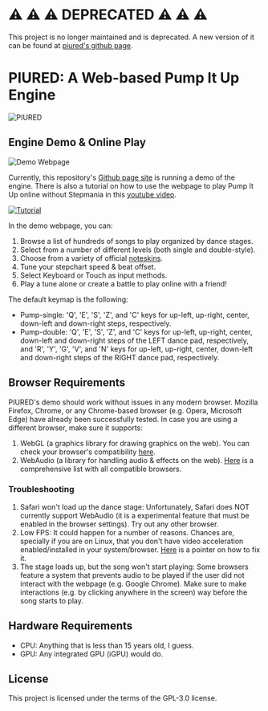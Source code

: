 # ⚠️ ⚠️ ⚠️ DEPRECATED ⚠️ ⚠️ ⚠️

This project is no longer maintained and is deprecated. A new version of it can be found at [piured's github page](https://github.com/piured).

# PIURED: A Web-based Pump It Up Engine

![PIURED](https://github.com/piulin/piured-engine/blob/main/imgs/piuredg.gif?raw=true)

## Engine Demo & Online Play

![Demo Webpage](https://github.com/piulin/piured-engine/blob/main/imgs/demo-webpage.png?raw=true)

Currently, this repository's [Github page site](https://piulin.github.io/piured/) is running a demo of the engine.
There is also a tutorial on how to use the webpage to play Pump It Up online without Stepmania in this [youtube video](https://www.youtube.com/watch?v=UMc8gmjEE88).

[![Tutorial](https://img.youtube.com/vi/UMc8gmjEE88/0.jpg)](https://www.youtube.com/watch?v=UMc8gmjEE88)

In the demo webpage, you can:

1. Browse a list of hundreds of songs to play organized by dance stages.
2. Select from a number of different levels (both single and double-style).
3. Choose from a variety of official [noteskins](https://github.com/cesarmades/piunoteskins).
4. Tune your stepchart speed & beat offset.
5. Select Keyboard or Touch as input methods.
6. Play a tune alone or create a battle to play online with a friend!

The default keymap is the following:

- Pump-single: 'Q', 'E', 'S', 'Z', and 'C' keys for up-left, up-right, center, down-left and down-right steps,
  respectively.
- Pump-double: 'Q', 'E', 'S', 'Z', and 'C' keys for up-left, up-right, center, down-left and down-right steps of the LEFT dance pad,
  respectively, and 'R', 'Y', 'G', 'V', and 'N' keys for up-left, up-right, center, down-left and down-right steps of the RIGHT dance pad,
  respectively.

## Browser Requirements

PIURED's demo should work without issues in any modern browser. Mozilla Firefox, Chrome, or any
Chrome-based browser (e.g. Opera, Microsoft Edge) have already been successfully tested. In case
you are using a different browser, make sure it supports:

1. WebGL (a graphics library for drawing graphics on the web).
   You can check your browser's compatibility [here](https://get.webgl.org/).
2. WebAudio (a library for handling audio & effects on the web).
   [Here](https://developer.mozilla.org/en-US/docs/Web/API/Web_Audio_API#browser_compatibility)
   is a comprehensive list with all compatible browsers.

### Troubleshooting

1. Safari won't load up the dance stage: Unfortunately, Safari does NOT currently support WebAudio
   (it is a experimental feature that must be enabled in the browser settings). Try out any other browser.
2. Low FPS: It could happen for a number of reasons. Chances are, specially if you are on Linux,
   that you don't have video acceleration enabled/installed in your system/browser.
   [Here](https://wiki.archlinux.org/title/Hardware_video_acceleration) is a pointer on how to fix
   it.
3. The stage loads up, but the song won't start playing: Some browsers feature a system that prevents audio to be
   played if the user did not interact with the webpage (e.g. Google Chrome).
   Make sure to make interactions (e.g. by clicking anywhere in the screen) way before the song starts to play.

## Hardware Requirements

- CPU: Anything that is less than 15 years old, I guess.
- GPU: Any integrated GPU (iGPU) would do.

## License

This project is licensed under the terms of the GPL-3.0 license.

